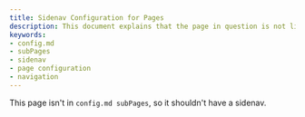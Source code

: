 ```yaml
---
title: Sidenav Configuration for Pages
description: This document explains that the page in question is not listed under `config.md subPages`, and therefore should not display a sidenav.
keywords:
- config.md
- subPages
- sidenav
- page configuration
- navigation
---
```


This page isn't in `config.md subPages`, so it shouldn't have a sidenav.